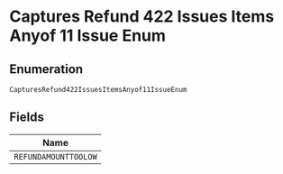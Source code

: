 
# Captures Refund 422 Issues Items Anyof 11 Issue Enum

## Enumeration

`CapturesRefund422IssuesItemsAnyof11IssueEnum`

## Fields

| Name |
|  --- |
| `REFUNDAMOUNTTOOLOW` |

